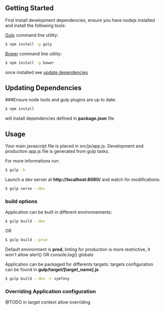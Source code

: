
## Getting Started

First Install development dependencies, ensure you have nodejs installed and install the following tools:

[Gulp](http://gulpjs.com/) command line utility:
```bash
$ npm install -g gulp
```
[Bower](http://gruntjs.com/) command line utility:
```bash
$ npm install -g bower
```

once installed see [update dependencies](#updating-dependencies)

## Updating Dependencies

###Ensure node tools and gulp plugins are up to date:

```bash
$ npm install
```
will install dependencies defined in **package.json** file

## Usage

Your main javascript file is placed in src/js/app.js. Development and production app.js file is generated from gulp tasks.

For more informations run:
```bash
$ gulp -h
```
Launch a dev server at **http://localhost:8080/** and watch for modifications:
```bash
$ gulp serve --dev
```

### build options
Application can be built in different environnements:
```bash
$ gulp build --dev
```
OR
```bash
$ gulp build --prod
```
Default environment is **prod**, linting for production is more restrictive, it won't allow alert() OR console.log() globals


Application can be packaged for differents targets:
targets configuration can be found in **gulp/target/[target_name].js**

```bash
$ gulp build --dev -t symfony
```

### Overriding Application configuration
@TODO in target context allow overriding
